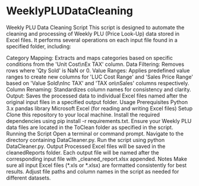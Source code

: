 # WeeklyPLUDataCleaning
Weekly PLU Data Cleaning Script
This script is designed to automate the cleaning and processing of Weekly PLU (Price Look-Up) data stored in Excel files. It performs several operations on each input file found in a specified folder, including:

Category Mapping: Extracts and maps categories based on specific conditions from the 'Unit Cost\nEx TAX' column.
Data Filtering: Removes rows where 'Qty Sold' is NaN or 0.
Value Ranges: Applies predefined value ranges to create new columns for 'LUC Cost Range' and 'Sales Price Range' based on 'Value Sold\nInc TAX' and 'TAX on\nSales' columns respectively.
Column Renaming: Standardizes column names for consistency and clarity.
Output: Saves the processed data to individual Excel files named after the original input files in a specified output folder.
Usage
Prerequisites
Python 3.x
pandas library
Microsoft Excel (for reading and writing Excel files)
Setup
Clone this repository to your local machine.
Install the required dependencies using pip install -r requirements.txt.
Ensure your Weekly PLU data files are located in the ToClean folder as specified in the script.
Running the Script
Open a terminal or command prompt.
Navigate to the directory containing DataCleaner.py.
Run the script using python DataCleaner.py.
Output
Processed Excel files will be saved in the cleanedReports folder.
Each output file will be named after the corresponding input file with _cleaned_report.xlsx appended.
Notes
Make sure all input Excel files (*.xls or *.xlsx) are formatted consistently for best results.
Adjust file paths and column names in the script as needed for different datasets.
